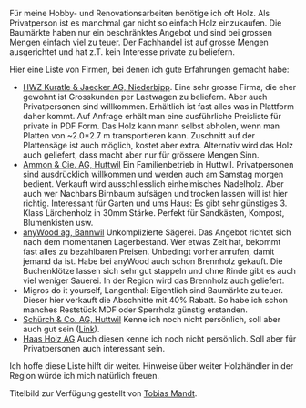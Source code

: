 <!-- Holzhändler im Oberaargau -->

Für meine Hobby- und Renovationsarbeiten benötige ich oft Holz. Als Privatperson ist es manchmal gar nicht so einfach Holz einzukaufen. Die Baumärkte haben nur ein beschränktes Angebot und sind bei grossen Mengen einfach viel zu teuer. Der Fachhandel ist auf grosse Mengen ausgerichtet und hat z.T. kein Interesse private zu beliefern.

Hier eine Liste von Firmen, bei denen ich gute Erfahrungen gemacht habe:

* [HWZ Kuratle & Jaecker AG, Niederbipp](http://holzwerkstoffe.ch). Eine sehr grosse Firma, die eher gewohnt ist Grosskunden per Lastwagen zu beliefern. Aber auch Privatpersonen sind willkommen. Erhältlich ist fast alles was in Plattform daher kommt. Auf Anfrage erhält man eine ausführliche Preisliste für private in PDF Form. Das Holz kann mann selbst abholen, wenn man Platten von ~2.0*2.7 m transportieren kann. Zuschnitt auf der Plattensäge ist auch möglich, kostet aber extra. Alternativ wird das Holz auch geliefert, dass macht aber nur für grössere Mengen Sinn.
* [Ammon & Cie. AG, Huttwil](http://www.ammon-swissholz.ch/) Ein Familienbetrieb in Huttwil. Privatpersonen sind ausdrücklich willkommen und werden auch am Samstag morgen bedient. Verkauft wird ausschliesslich einheimisches Nadelholz. Aber auch wer Nachbars Birnbaum aufsägen und trocken lassen will ist hier richtig. Interessant für Garten und ums Haus: Es gibt sehr günstiges 3. Klass Lärchenholz in 30mm Stärke. Perfekt für Sandkästen, Kompost, Blumenkisten usw.
* [anyWood ag, Bannwil](http://www.anywood.ch/) Unkomplizierte Sägerei. Das Angebot richtet sich nach dem momentanen Lagerbestand. Wer etwas Zeit hat, bekommt fast alles zu bezahlbaren Preisen. Unbedingt vorher anrufen, damit jemand da ist. Habe bei anyWood auch schon Brennholz gekauft. Die Buchenklötze lassen sich sehr gut stappeln und ohne Rinde gibt es auch viel weniger Sauerei. In der Region wird das Brennholz auch geliefert.
* Migros do it yourself, Langenthal: Eigentlich sind Baumärkte zu teuer. Dieser hier verkauft die Abschnitte mit 40% Rabatt. So habe ich schon manches Reststück MDF oder Sperrholz günstig erstanden.
* [Schürch & Co. AG, Huttwil](http://www.schuerch-holz.ch/) Kenne ich noch nicht persönlich, soll aber auch gut sein ([Link](http://www.woodworker.de/forum/bekomme-holz-her-t82556.html#post321539)).
* [Haas Holz AG](http://www.haas-holz.ch/) Auch diesen kenne ich noch nicht persönlich. Soll aber für Privatpersonen auch interessant sein.

Ich hoffe diese Liste hilft dir weiter. Hinweise über weiter Holzhändler in der Region würde ich mich natürlich freuen.

Titelbild zur Verfügung gestellt von [Tobias Mandt](http://www.flickr.com/photos/calvinshmelvin/4559059004/).


